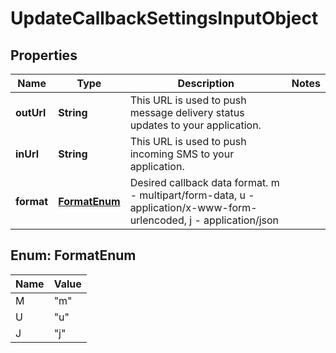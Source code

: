 
# UpdateCallbackSettingsInputObject

## Properties
Name | Type | Description | Notes
------------ | ------------- | ------------- | -------------
**outUrl** | **String** | This URL is used to push message delivery status updates to your application. | 
**inUrl** | **String** | This URL is used to push incoming SMS to your application. | 
**format** | [**FormatEnum**](#FormatEnum) | Desired callback data format. m - multipart/form-data, u - application/x-www-form-urlencoded, j - application/json | 


<a name="FormatEnum"></a>
## Enum: FormatEnum
Name | Value
---- | -----
M | &quot;m&quot;
U | &quot;u&quot;
J | &quot;j&quot;



